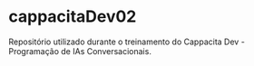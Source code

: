 # cappacitaDev02
Repositório utilizado durante o treinamento do Cappacita Dev - Programação de IAs Conversacionais.
